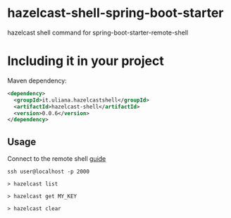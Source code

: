 # hazelcast-shell-spring-boot-starter
hazelcast shell command for spring-boot-starter-remote-shell

# Including it in your project

Maven dependency:

```xml
<dependency>
  <groupId>it.uliana.hazelcastshell</groupId>
  <artifactId>hazelcast-shell</artifactId>
  <version>0.0.6</version>
</dependency>
```

## Usage

Connect to the remote shell [guide](http://docs.spring.io/spring-boot/docs/current/reference/html/production-ready-remote-shell.html#production-ready-connecting-to-the-remote-shell)

```
ssh user@localhost -p 2000

> hazelcast list

> hazelcast get MY_KEY

> hazelcast clear
```